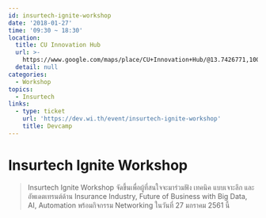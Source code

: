 ```yaml
---
id: insurtech-ignite-workshop
date: '2018-01-27'
time: '09:30 ~ 18:30'
location:
  title: CU Innovation Hub
  url: >-
    https://www.google.com/maps/place/CU+Innovation+Hub/@13.7426771,100.5257938,17z/data=!3m1!4b1!4m5!3m4!1s0x30e2992ce63a9795:0x30d3c8c1558d1354!8m2!3d13.7426719!4d100.5279825
  detail: null
categories:
  - Workshop
topics:
  - Insurtech
links:
  - type: ticket
    url: 'https://dev.wi.th/event/insurtech-ignite-workshop'
    title: Devcamp
---
```


# Insurtech Ignite Workshop

> Insurtech Ignite Workshop จัดขึ้นเพื่อผู้ที่สนใจจะมาร่วมฟัง เทคนิค แบบเจาะลึก และอัพเดตเทรนต์ด้าน Insurance Industry, Future of Business with Big Data, AI, Automation พร้อมกิจกรรม Networking ในวันที่ 27 มกราคม 2561 นี้
